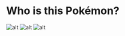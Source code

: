 # Who is this Pokémon?

![alt](https://img.shields.io/badge/version-1.0-green.svg)
![alt](https://img.shields.io/github/stars/fhugoduarte/rn-WhoIsThisPokemon.svg)
![alt](https://img.shields.io/github/forks/fhugoduarte/rn-WhoIsThisPokemon.svg)
